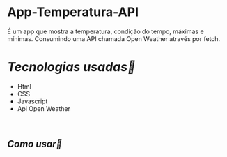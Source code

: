 # App-Temperatura-API
É um app que mostra a temperatura, condição do tempo, máximas e mínimas. Consumindo uma API chamada Open Weather através por fetch.

# <em>Tecnologias usadas🚀</em>

<ul>
<li>Html</li>
<li>CSS</li>
<li>Javascript</li>
<li>Api Open Weather</li>


</ul>
<br>



<h2><em>Como usar📕</em> </h2>
